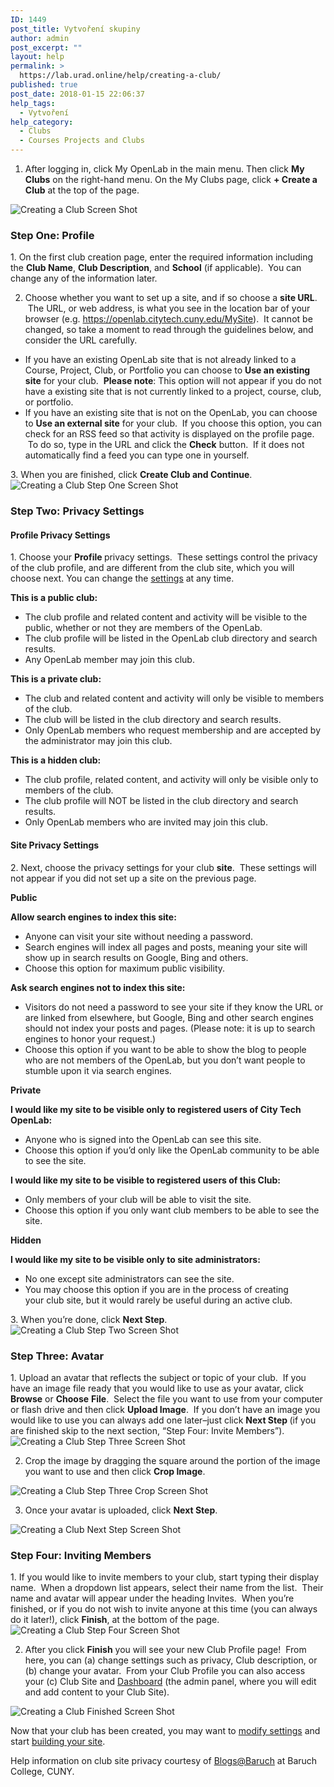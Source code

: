 ```yaml
---
ID: 1449
post_title: Vytvoření skupiny
author: admin
post_excerpt: ""
layout: help
permalink: >
  https://lab.urad.online/help/creating-a-club/
published: true
post_date: 2018-01-15 22:06:37
help_tags:
  - Vytvoření
help_category:
  - Clubs
  - Courses Projects and Clubs
---
```

1. After logging in, click My OpenLab in the main menu. Then click <strong>My Clubs</strong> on the right-hand menu. On the My Clubs page, click <strong>+ Create a Club</strong> at the top of the page.

<img class="alignnone wp-image-36469 size-full" src="https://openlab.citytech.cuny.edu/wp-content/uploads/2012/09/Create_Club_1_V2.png" alt="Creating a Club Screen Shot" />
<h3>Step One: Profile</h3>
1. On the first club creation page, enter the required information including the <strong>Club Name</strong>, <strong>Club Description</strong>, and <strong>School</strong> (if applicable).  You can change any of the information later.

2. Choose whether you want to set up a site, and if so choose a <strong>site URL</strong>.  The URL, or web address, is what you see in the location bar of your browser (e.g. https://openlab.citytech.cuny.edu/MySite).  It cannot be changed, so take a moment to read through the guidelines below, and consider the URL carefully.
<ul>
 	<li>If you have an existing OpenLab site that is not already linked to a Course, Project, Club, or Portfolio you can choose to <strong>Use an existing site</strong> for your club.  <strong>Please note</strong>: This option will not appear if you do not have a existing site that is not currently linked to a project, course, club, or portfolio.</li>
 	<li>If you have an existing site that is not on the OpenLab, you can choose to <strong>Use an external site</strong> for your club.  If you choose this option, you can check for an RSS feed so that activity is displayed on the profile page.  To do so, type in the URL and click the <strong>Check</strong> button.  If it does not automatically find a feed you can type one in yourself.</li>
</ul>
3. When you are finished, click <strong>Create Club and Continue</strong>.

<img class="alignnone wp-image-36471 size-full" src="https://openlab.citytech.cuny.edu/wp-content/uploads/2012/09/Create_Club_2_V2.png" alt="Creating a Club Step One Screen Shot" />
<h3>Step Two: Privacy Settings</h3>
<h4>Profile Privacy Settings</h4>
1. Choose your <strong>Profile </strong>privacy settings.  These settings control the privacy of the club profile, and are different from the club site, which you will choose next. You can change the <a title="Changing privacy and other settings for a Course, Project, or Club" href="https://lab.urad.online/help/changing-privacy-and-other-settings-for-a-course-project-or-club/">settings</a> at any time.

<strong>This is a public club:</strong>
<ul>
 	<li>The club profile and related content and activity will be visible to the public, whether or not they are members of the OpenLab.</li>
 	<li>The club profile will be listed in the OpenLab club directory and search results.</li>
 	<li>Any OpenLab member may join this club.</li>
</ul>
<strong>This is a private club:</strong>
<ul>
 	<li>The club and related content and activity will only be visible to members of the club.</li>
 	<li>The club will be listed in the club directory and search results.</li>
 	<li>Only OpenLab members who request membership and are accepted by the administrator may join this club.</li>
</ul>
<strong>This is a hidden club:</strong>
<ul>
 	<li>The club profile, related content, and activity will only be visible only to members of the club.</li>
 	<li>The club profile will NOT be listed in the club directory and search results.</li>
 	<li>Only OpenLab members who are invited may join this club.</li>
</ul>
<h4>Site Privacy Settings</h4>
2. Next, choose the privacy settings for your club <strong>site</strong>.  These settings will not appear if you did not set up a site on the previous page.

<strong>Public</strong>

<strong>Allow search engines to index this site:</strong>
<ul>
 	<li>Anyone can visit your site without needing a password.</li>
 	<li>Search engines will index all pages and posts, meaning your site will show up in search results on Google, Bing and others.</li>
 	<li>Choose this option for maximum public visibility.</li>
</ul>
<strong>Ask search engines not to index this site:</strong>
<ul>
 	<li>Visitors do not need a password to see your site if they know the URL or are linked from elsewhere, but Google, Bing and other search engines should not index your posts and pages. (Please note: it is up to search engines to honor your request.)</li>
 	<li>Choose this option if you want to be able to show the blog to people who are not members of the OpenLab, but you don’t want people to stumble upon it via search engines.</li>
</ul>
<strong>Private</strong>

<strong>I would like my site to be visible only to registered users of City Tech OpenLab:</strong>
<ul>
 	<li>Anyone who is signed into the OpenLab can see this site.</li>
 	<li>Choose this option if you’d only like the OpenLab community to be able to see the site.</li>
</ul>
<strong>I would like my site to be visible to registered users of this Club:</strong>
<ul>
 	<li>Only members of your club will be able to visit the site.</li>
 	<li>Choose this option if you only want club members to be able to see the site.</li>
</ul>
<strong>Hidden</strong>

<strong>I would like my site to be visible only to site administrators:</strong>
<ul>
 	<li>No one except site administrators can see the site.</li>
 	<li>You may choose this option if you are in the process of creating your club site, but it would rarely be useful during an active club.</li>
</ul>
3. When you’re done, click <strong>Next Step</strong>.

<img class="alignnone wp-image-36472 size-full" src="https://openlab.citytech.cuny.edu/wp-content/uploads/2012/09/Create_Club_3_V2.png" alt="Creating a Club Step Two Screen Shot" />
<h3>Step Three: Avatar</h3>
1. Upload an avatar that reflects the subject or topic of your club.  If you have an image file ready that you would like to use as your avatar, click <strong>Browse</strong> or <strong>Choose</strong> <strong>File</strong>.  Select the file you want to use from your computer or flash drive and then click <strong>Upload Image</strong>.  If you don’t have an image you would like to use you can always add one later–just click <strong>Next Step </strong>(if you are finished skip to the next section, “Step Four: Invite Members”).

<img class="alignnone wp-image-36473 size-full" src="https://openlab.citytech.cuny.edu/wp-content/uploads/2012/09/Create_Club_4_V2.png" alt="Creating a Club Step Three Screen Shot" />

2. Crop the image by dragging the square around the portion of the image you want to use and then click <strong>Crop Image</strong>.

<img class="alignnone wp-image-36474 size-full" src="https://openlab.citytech.cuny.edu/wp-content/uploads/2012/09/Create_Club_5_V2.png" alt="Creating a Club Step Three Crop Screen Shot" />

3. Once your avatar is uploaded, click <strong>Next Step</strong>.

<img class="alignnone wp-image-36475 size-full" src="https://openlab.citytech.cuny.edu/wp-content/uploads/2012/09/Create_Club_6_V2.png" alt="Creating a Club Next Step Screen Shot" />
<h3>Step Four: Inviting Members</h3>
1. If you would like to invite members to your club, start typing their display name.  When a dropdown list appears, select their name from the list.  Their name and avatar will appear under the heading Invites.  When you’re finished, or if you do not wish to invite anyone at this time (you can always do it later!), click <strong>Finish</strong>, at the bottom of the page.

<img class="alignnone wp-image-36476 size-full" src="https://openlab.citytech.cuny.edu/wp-content/uploads/2012/09/Create_Club_7_V2.png" alt="Creating a Club Step Four Screen Shot" />

2. After you click <strong>Finish</strong> you will see your new Club Profile page!  From here, you can (a) change settings such as privacy, Club description, or (b) change your avatar.  From your Club Profile you can also access your (c) Club Site and <a title="What is the Site Dashboard?" href="https://lab.urad.online/help/what-is-the-site-dashboard/">Dashboard</a> (the admin panel, where you will edit and add content to your Club Site).

<img class="alignnone wp-image-36477 size-full" src="https://openlab.citytech.cuny.edu/wp-content/uploads/2012/09/Create_Club_8_V2.png" alt="Creating a Club Finished Screen Shot" />

Now that your club has been created, you may want to <a title="Changing privacy and other settings for a Course, Project, or Club" href="https://lab.urad.online/help/changing-privacy-and-other-settings-for-a-course-project-or-club/">modify settings</a> and start <a href="https://lab.urad.online/help/help-category/sites-on-the-openlab/">building your site</a>.

Help information on club site privacy courtesy of <a href="http://blsciblogs.baruch.cuny.edu">Blogs@Baruch</a> at Baruch College, CUNY.
